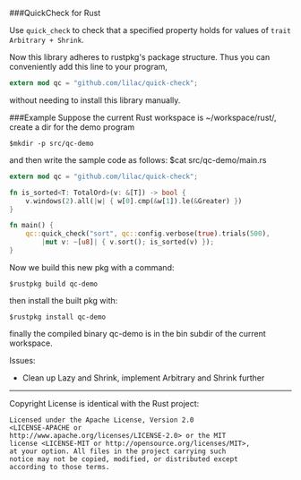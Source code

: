 ###QuickCheck for Rust

Use `quick_check` to check that a specified property holds
for values of `trait Arbitrary + Shrink`.

Now this library adheres to rustpkg's package structure.
Thus you can conveniently add this line to your program,
```rust
extern mod qc = "github.com/lilac/quick-check";
```
without needing to install this library manually.

###Example
Suppose the current Rust workspace is ~/workspace/rust/, create a dir for the demo program

    $mkdir -p src/qc-demo

and then write the sample code as follows: $cat src/qc-demo/main.rs
```rust
extern mod qc = "github.com/lilac/quick-check";

fn is_sorted<T: TotalOrd>(v: &[T]) -> bool {
    v.windows(2).all(|w| { w[0].cmp(&w[1]).le(&Greater) })
}

fn main() {
    qc::quick_check("sort", qc::config.verbose(true).trials(500),
        |mut v: ~[u8]| { v.sort(); is_sorted(v) });
}
```
Now we build this new pkg with a command:

    $rustpkg build qc-demo

then install the built pkg with:

    $rustpkg install qc-demo

finally the compiled binary qc-demo is in the bin subdir of the current workspace.

Issues:

* Clean up Lazy and Shrink, implement Arbitrary and Shrink further

---

Copyright License is identical with the Rust project:

    Licensed under the Apache License, Version 2.0
    <LICENSE-APACHE or
    http://www.apache.org/licenses/LICENSE-2.0> or the MIT
    license <LICENSE-MIT or http://opensource.org/licenses/MIT>,
    at your option. All files in the project carrying such
    notice may not be copied, modified, or distributed except
    according to those terms.
